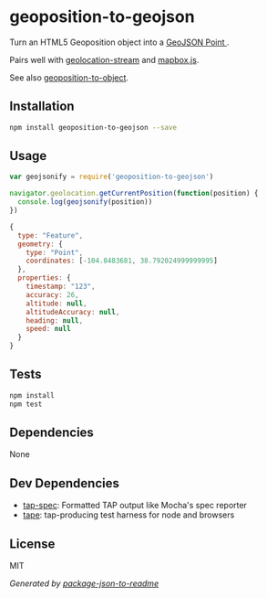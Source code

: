 # geoposition-to-geojson

Turn an HTML5 Geoposition object into a [GeoJSON Point ](http://www.macwright.org/2015/03/23/geojson-second-bite.html#features).

Pairs well with [geolocation-stream](https://ghub.io/geolocation-stream) and
[mapbox.js](https://www.mapbox.com/mapbox.js/example/v1.0.0/load-geojson/).

See also [geoposition-to-object](https://github.com/zeke/geoposition-to-object).

## Installation

```sh
npm install geoposition-to-geojson --save
```

## Usage

```js
var geojsonify = require('geoposition-to-geojson')

navigator.geolocation.getCurrentPosition(function(position) {
  console.log(geojsonify(position))
})

{
  type: "Feature",
  geometry: {
    type: "Point",
    coordinates: [-104.8483681, 38.792024999999995]
  },
  properties: {
    timestamp: "123",
    accuracy: 26,
    altitude: null,
    altitudeAccuracy: null,
    heading: null,
    speed: null
  }
}
```

## Tests

```sh
npm install
npm test
```

## Dependencies

None

## Dev Dependencies

- [tap-spec](https://github.com/scottcorgan/tap-spec): Formatted TAP output like Mocha&#39;s spec reporter
- [tape](https://github.com/substack/tape): tap-producing test harness for node and browsers

## License

MIT

_Generated by [package-json-to-readme](https://github.com/zeke/package-json-to-readme)_
